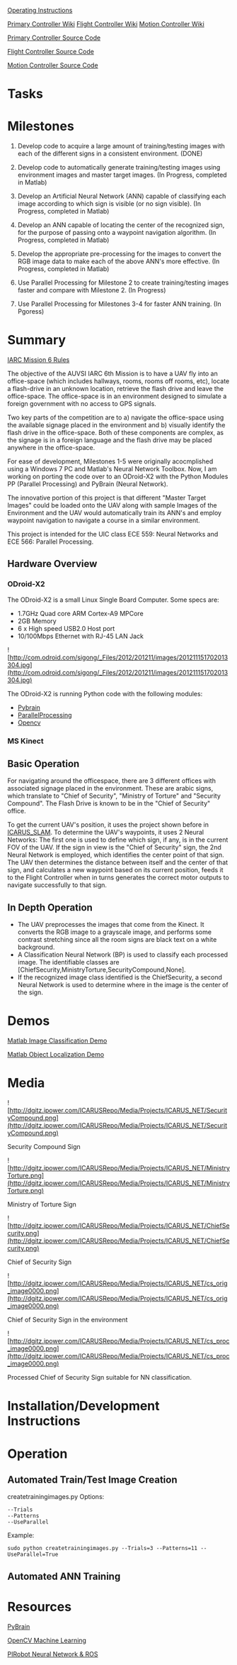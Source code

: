 [Operating Instructions](TargetDetection#Operation.md)

[Primary Controller Wiki](PrimaryController.md)
[Flight Controller Wiki](FlightController.md)
[Motion Controller Wiki](MotionController.md)

[Primary Controller Source Code](https://github.com/dgitz/icarus_sourcecode/tree/master/PrimaryController)

[Flight Controller Source Code](https://github.com/dgitz/icarus_sourcecode/tree/master/FlightController)

[Motion Controller Source Code](https://github.com/dgitz/icarus_sourcecode/tree/master/MotionController)

# Tasks #

# Milestones #

1. Develop code to acquire a large amount of training/testing images with each of the different signs in a consistent environment. (DONE)

2. Develop code to automatically generate training/testing images using environment images and master target images. (In Progress, completed in Matlab)

3. Develop an Artificial Neural Network (ANN) capable of classifying each image according to which sign is visible (or no sign visible). (In Progress, completed in Matlab)

4. Develop an ANN capable of locating the center of the recognized sign, for the purpose of passing onto a waypoint navigation algorithm. (In Progress, completed in Matlab)

5. Develop the appropriate pre-processing for the images to convert the RGB image data to make each of the above ANN's more effective. (In Progress, completed in Matlab)

6. Use Parallel Processing for Milestone 2 to create training/testing images faster and compare with Milestone 2. (In Progress)

7. Use Parallel Processing for Milestones 3-4 for faster ANN training. (In Pgoress)


# Summary #

[IARC Mission 6 Rules](http://www.aerialroboticscompetition.org/past_missions/pastmissionimages/mission6/mission6scenario.pdf)

The objective of the AUVSI IARC 6th Mission is to have a UAV fly into an office-space (which includes hallways, rooms, rooms off rooms, etc), locate a flash-drive in an unknown location, retrieve the flash drive and leave the office-space.  The office-space is in an environment designed to simulate a foreign government with no access to GPS signals.

Two key parts of the competition are to a) navigate the office-space using the available signage placed in the environment and b) visually identify the flash drive in the office-space.  Both of these components are complex, as the signage is in a foreign language and the flash drive may be placed anywhere in the office-space.

For ease of development, Milestones 1-5 were originally acocmplished using a Windows 7 PC and Matlab's Neural Network Toolbox.  Now, I am working on porting the code over to an ODroid-X2 with the Python Modules PP (Parallel Processing) and PyBrain (Neural Network).

The innovative portion of this project is that different "Master Target Images" could be loaded onto the UAV along with sample Images of the Environment and the UAV would automatically train its ANN's and employ waypoint navigation to navigate a course in a similar environment.

This project is intended for the UIC class ECE 559: Neural Networks and ECE 566: Parallel Processing.

## Hardware Overview ##
### ODroid-X2 ###
The ODroid-X2 is a small Linux Single Board Computer.  Some specs are:
  * 1.7GHz Quad core ARM Cortex-A9 MPCore
  * 2GB Memory
  * 6 x High speed USB2.0 Host port
  * 10/100Mbps Ethernet with RJ-45 LAN Jack

![http://com.odroid.com/sigong/_Files/2012/201211/images/201211151702013304.jpg](http://com.odroid.com/sigong/_Files/2012/201211/images/201211151702013304.jpg)

The ODroid-X2 is running Python code with the following modules:
  * [Pybrain](http://pybrain.org/)
  * [ParallelProcessing](http://www.parallelpython.com/)
  * [Opencv](http://opencv.org/)

### MS Kinect ###
## Basic Operation ##

For navigating around the officespace, there are 3 different offices with associated signage placed in the environment.  These are arabic signs, which translate to "Chief of Security", "Ministry of Torture" and "Security Compound".  The Flash Drive is known to be in the "Chief of Security" office.

To get the current UAV's position, it uses the project shown before in [ICARUS\_SLAM](ICARUS_SLAM.md).  To determine the UAV's waypoints, it uses 2 Neural Networks:  The first one is used to define which sign, if any, is in the current FOV of the UAV.  If the sign in view is the "Chief of Security" sign, the 2nd Neural Network is employed, which identifies the center point of that sign.  The UAV then determines the distance between itself and the center of that sign, and calculates a new waypoint based on its current position, feeds it to the Flight Controller when in turns generates the correct motor outputs to navigate successfully to that sign.

## In Depth Operation ##
  * The UAV preprocesses the images that come from the Kinect.  It converts the RGB image to a grayscale image, and performs some contrast stretching since all the room signs are black text on a white background.
  * A Classification Neural Network (BP) is used to classify each processed image.  The identifiable classes are [ChiefSecurity,MinistryTorture,SecurityCompound,None].
  * If the recognized image class identified is the ChiefSecurity, a second Neural Network is used to determine where in the image is the center of the sign.

# Demos #
[Matlab Image Classification Demo](http://www.youtube.com/watch?v=a0_e6MfYZ2c&feature=youtu.be)

[Matlab Object Localization Demo](http://www.youtube.com/watch?v=vI8BS2Jikn8&feature=youtu.be)

# Media #
![http://dgitz.ipower.com/ICARUSRepo/Media/Projects/ICARUS_NET/SecurityCompound.png](http://dgitz.ipower.com/ICARUSRepo/Media/Projects/ICARUS_NET/SecurityCompound.png)

Security Compound Sign

![http://dgitz.ipower.com/ICARUSRepo/Media/Projects/ICARUS_NET/MinistryTorture.png](http://dgitz.ipower.com/ICARUSRepo/Media/Projects/ICARUS_NET/MinistryTorture.png)

Ministry of Torture Sign

![http://dgitz.ipower.com/ICARUSRepo/Media/Projects/ICARUS_NET/ChiefSecurity.png](http://dgitz.ipower.com/ICARUSRepo/Media/Projects/ICARUS_NET/ChiefSecurity.png)

Chief of Security Sign

![http://dgitz.ipower.com/ICARUSRepo/Media/Projects/ICARUS_NET/cs_orig_image0000.png](http://dgitz.ipower.com/ICARUSRepo/Media/Projects/ICARUS_NET/cs_orig_image0000.png)

Chief of Security Sign in the environment

![http://dgitz.ipower.com/ICARUSRepo/Media/Projects/ICARUS_NET/cs_proc_image0000.png](http://dgitz.ipower.com/ICARUSRepo/Media/Projects/ICARUS_NET/cs_proc_image0000.png)

Processed Chief of Security Sign suitable for NN classification.

# Installation/Development Instructions #

# Operation #
## Automated Train/Test Image Creation ##
createtrainingimages.py
Options:
```
--Trials
--Patterns
--UseParallel
```
Example:
```
sudo python createtrainingimages.py --Trials=3 --Patterns=11 --UseParallel=True
```
## Automated ANN Training ##

# Resources #

[PyBrain](http://pybrain.org/docs/index.html#tutorials)

[OpenCV Machine Learning](http://docs.opencv.org/modules/ml/doc/ml.html)

[PIRobot Neural Network & ROS](http://www.pirobot.org/blog/0002/)